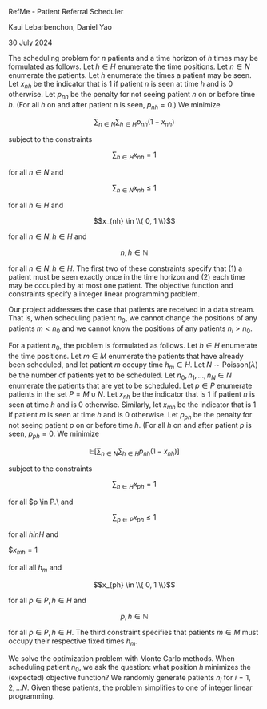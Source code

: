 RefMe - Patient Referral Scheduler

Kaui Lebarbenchon, Daniel Yao

30 July 2024

The scheduling problem for $n$ patients and a time horizon of $h$ times may be formulated as follows. Let $h \in H$ enumerate the time positions. Let $n \in N$ enumerate the patients. Let $h$ enumerate the times a patient may be seen. Let $x_{nh}$ be the indicator that is $1$ if patient $n$ is seen at time $h$ and is $0$ otherwise. Let $p_{nh}$ be the penalty for not seeing patient $n$ on or before time $h$. (For all $h$ on and after patient n is seen, $p_{nh} = 0$.) We minimize 

$$\sum_{n \in N}\sum_{h \in H}p_{nh}(1 - x_{nh})$$

subject to the constraints

$$\sum_{h \in H}x_{nh} = 1$$

for all $n \in N$ and 

$$\sum_{n \in N}x_{nh} \leq 1$$

for all $h \in H$ and 

$$x_{nh} \in \\{ 0, 1 \\}$$

for all $n \in N, h \in H$ and 

$$n, h \in \mathbb{N}$$

for all $n \in N, h \in H$. The first two of these constraints specify that (1) a patient must be seen exactly once in the time horizon and (2) each time may be occupied by at most one patient. The objective function and constraints specify a integer linear programming problem.

Our project addresses the case that patients are received in a data stream. That is, when scheduling patient $n_{0}$, we cannot change the positions of any patients $m < n_{0}$ and we cannot know the positions of any patients $n_{i} > n_{0}$. 

For a patient $n_{0}$, the problem is formulated as follows. Let $h \in H$ enumerate the time positions. Let $m \in M$ enumerate the patients that have already been scheduled, and let patient $m$ occupy time $h_{m} \in H$. Let $N \sim \text{Poisson}(\lambda)$ be the number of patients yet to be scheduled. Let $n_{0}, n_{1}, ..., n_{N} \in N$ enumerate the patients that are yet to be scheduled. Let $p \in P$ enumerate patients in the set $P = M \cup N$. Let $x_{nh}$ be the indicator that is $1$ if patient $n$ is seen at time $h$ and is $0$ otherwise. Similarly, let $x_{mh}$ be the indicator that is $1$ if patient $m$ is seen at time $h$ and is $0$ otherwise. Let $p_{ph}$ be the penalty for not seeing patient $p$ on or before time $h$. (For all $h$ on and after patient $p$ is seen, $p_{ph} = 0$. We minimize 

$$\mathbb{E}\left[ \sum_{n \in N}\sum_{h \in H}p_{nh}(1 - x_{nh}) \right]$$

subject to the constraints

$$\sum_{h \in H}x_{ph} = 1$$

for all $p \in P.\ and 

$$\sum_{p \in P}x_{ph} \leq 1$$

for all $h in H$ and 

$$x_{mh} = 1$

for all all $h_{m}$ and 

$$x_{ph} \in \\{ 0, 1 \\}$$

for all $p \in P, h \in H$ and 

$$p, h \in \mathbb{N}$$

for all $p \in P, h \in H$. The third constraint specifies that patients $m \in M$ must occupy their respective fixed times $h_{m}$.

We solve the optimization problem with Monte Carlo methods. When scheduling patient $n_{0}$, we ask the question: what position $h$ minimizes the (expected) objective function? We randomly generate patients $n_{i}$ for $i = 1, 2, ... N$. Given these patients, the problem simplifies to one of integer linear programming.
